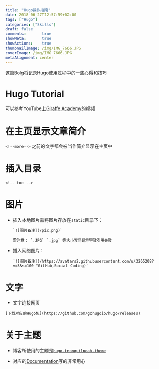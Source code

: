 ```yaml
---
title: "Hugo操作指南"
date: 2018-06-27T12:57:59+02:00
tags: ["Hugo"]
categories: ["Skills"]
draft: false
comments:       true
showMeta:       true
showActions:    true
thumbnailImage: /img/IMG_7666.JPG
coverImage: /img/IMG_7666.JPG
metaAlignment: center
---
```

这篇Bolg将记录Hugo使用过程中的一些心得和技巧

<!--more-->

<!-- toc -->

# Hugo Tutorial
可以参考YouTube上[Giraffe Academy](https://www.youtube.com/channel/UCvmINlrza7JHB1zkIOuXEbw/playlists)的视频

# 在主页显示文章简介

`<!--more-->` 之前的文字都会被当作简介显示在主页中

# 插入目录

`<!-- toc -->`

# 图片

* 插入本地图片需将图片存放在`static`目录下：

      `![图片备注](/pic.png)`

      需注意： `.JPG` `.jpg` 等大小写问题将导致引用失败

* 插入网络图片：

      `![图片备注](/https://avatars2.githubusercontent.com/u/3265208?v=3&s=100 "GitHub,Social Coding)`

# 文字

* 文字连接网页

`[下载对应的Hugo包](https://github.com/gohugoio/hugo/releases)`

# 关于主题

* 博客所使用的主题是[`hugo-tranquilpeak-theme`](https://github.com/kakawait/hugo-tranquilpeak-theme)

* 对应的[Documentation](https://github.com/kakawait/hugo-tranquilpeak-theme/blob/master/docs/user.md#writing-posts)写的非常用心
